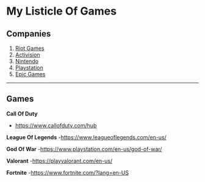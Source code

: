 
# My Listicle Of Games

## Companies
1. [Riot Games](https://www.riotgames.com/en)
2. [Activision](https://www.activision.com/?utm_source=404&utm_medium=redirect&utm_campaign=122222)
3. [Nintendo](https://www.nintendo.com/us/)
4. [Playstation](https://www.playstation.com/en-us/)
5. [Epic Games](https://store.epicgames.com/en-US/)
---
## Games
**Call Of Duty**
- https://www.callofduty.com/hub

**League Of Legends**
  -https://www.leagueoflegends.com/en-us/

**God Of War**
  -https://www.playstation.com/en-us/god-of-war/

**Valorant**
  -https://playvalorant.com/en-us/

**Fortnite**
  -https://www.fortnite.com/?lang=en-US
